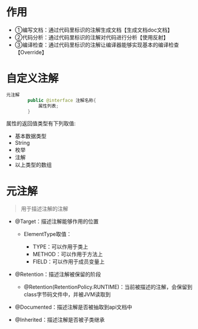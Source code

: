 # 作用

- ①编写文档：通过代码里标识的注解生成文档【生成文档doc文档】
- ②代码分析：通过代码里标识的注解对代码进行分析【使用反射】
- ③编译检查：通过代码里标识的注解让编译器能够实现基本的编译检查【Override】

# 自定义注解

```java
元注解
        public @interface 注解名称{
            属性列表;
        }
```

属性的返回值类型有下列取值:

- 基本数据类型
- String
- 枚举
- 注解
- 以上类型的数组

# 元注解

> 用于描述注解的注解

- @Target：描述注解能够作用的位置

  - ElementType取值：

    - TYPE：可以作用于类上
    - METHOD：可以作用于方法上
    - FIELD：可以作用于成员变量上

- @Retention：描述注解被保留的阶段

  - @Retention(RetentionPolicy.RUNTIME)：当前被描述的注解，会保留到class字节码文件中，并被JVM读取到

- @Documented：描述注解是否被抽取到api文档中
- @Inherited：描述注解是否被子类继承

